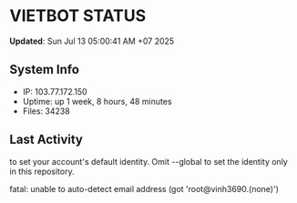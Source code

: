 # VIETBOT STATUS
**Updated**: Sun Jul 13 05:00:41 AM +07 2025

## System Info
- IP: 103.77.172.150
- Uptime: up 1 week, 8 hours, 48 minutes
- Files: 34238

## Last Activity

to set your account's default identity.
Omit --global to set the identity only in this repository.

fatal: unable to auto-detect email address (got 'root@vinh3690.(none)')
